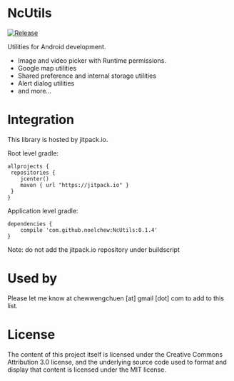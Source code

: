 # NcUtils
[![Release](https://jitpack.io/v/noelchew/NcUtils.svg)](https://jitpack.io/#noelchew/NcUtils)

Utilities for Android development.

- Image and video picker with Runtime permissions.
- Google map utilities
- Shared preference and internal storage utilities
- Alert dialog utilities
- and more...


# Integration
This library is hosted by jitpack.io.

Root level gradle:
```
allprojects {
 repositories {
    jcenter()
    maven { url "https://jitpack.io" }
 }
}
```

Application level gradle:
```
dependencies {
    compile 'com.github.noelchew:NcUtils:0.1.4'
}
```
Note: do not add the jitpack.io repository under buildscript

# Used by
Please let me know at chewwengchuen [at] gmail [dot] com to add to this list.

# License
The content of this project itself is licensed under the Creative Commons Attribution 3.0 license, and the underlying source code used to format and display that content is licensed under the MIT license.
